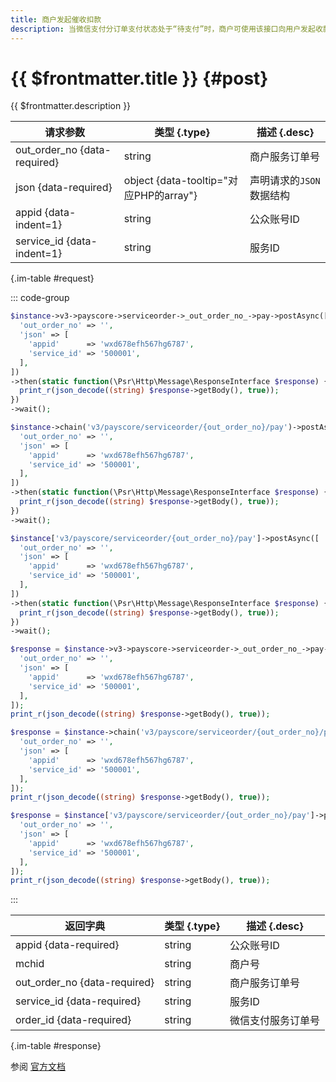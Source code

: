 ```yaml
---
title: 商户发起催收扣款
description: 当微信支付分订单支付状态处于“待支付”时，商户可使用该接口向用户发起收款。**前置条件：**服务订单支付状态处于“待支付”状态
---
```


# {{ $frontmatter.title }} {#post}

{{ $frontmatter.description }}

| 请求参数 | 类型 {.type} | 描述 {.desc}
| --- | --- | ---
| out_order_no {data-required} | string | 商户服务订单号
| json {data-required} | object {data-tooltip="对应PHP的array"} | 声明请求的`JSON`数据结构
| appid {data-indent=1} | string | 公众账号ID
| service_id {data-indent=1} | string | 服务ID

{.im-table #request}

::: code-group

```php [异步纯链式]
$instance->v3->payscore->serviceorder->_out_order_no_->pay->postAsync([
  'out_order_no' => '',
  'json' => [
    'appid'      => 'wxd678efh567hg6787',
    'service_id' => '500001',
  ],
])
->then(static function(\Psr\Http\Message\ResponseInterface $response) {
  print_r(json_decode((string) $response->getBody(), true));
})
->wait();
```

```php [异步声明式]
$instance->chain('v3/payscore/serviceorder/{out_order_no}/pay')->postAsync([
  'out_order_no' => '',
  'json' => [
    'appid'      => 'wxd678efh567hg6787',
    'service_id' => '500001',
  ],
])
->then(static function(\Psr\Http\Message\ResponseInterface $response) {
  print_r(json_decode((string) $response->getBody(), true));
})
->wait();
```

```php [异步属性式]
$instance['v3/payscore/serviceorder/{out_order_no}/pay']->postAsync([
  'out_order_no' => '',
  'json' => [
    'appid'      => 'wxd678efh567hg6787',
    'service_id' => '500001',
  ],
])
->then(static function(\Psr\Http\Message\ResponseInterface $response) {
  print_r(json_decode((string) $response->getBody(), true));
})
->wait();
```

```php [同步纯链式]
$response = $instance->v3->payscore->serviceorder->_out_order_no_->pay->post([
  'out_order_no' => '',
  'json' => [
    'appid'      => 'wxd678efh567hg6787',
    'service_id' => '500001',
  ],
]);
print_r(json_decode((string) $response->getBody(), true));
```

```php [同步声明式]
$response = $instance->chain('v3/payscore/serviceorder/{out_order_no}/pay')->post([
  'out_order_no' => '',
  'json' => [
    'appid'      => 'wxd678efh567hg6787',
    'service_id' => '500001',
  ],
]);
print_r(json_decode((string) $response->getBody(), true));
```

```php [同步属性式]
$response = $instance['v3/payscore/serviceorder/{out_order_no}/pay']->post([
  'out_order_no' => '',
  'json' => [
    'appid'      => 'wxd678efh567hg6787',
    'service_id' => '500001',
  ],
]);
print_r(json_decode((string) $response->getBody(), true));
```

:::

| 返回字典 | 类型 {.type} | 描述 {.desc}
| --- | --- | ---
| appid {data-required} | string | 公众账号ID
| mchid | string | 商户号
| out_order_no {data-required} | string | 商户服务订单号
| service_id {data-required} | string | 服务ID
| order_id {data-required} | string | 微信支付服务订单号

{.im-table #response}

参阅 [官方文档](https://pay.weixin.qq.com/doc/v3/merchant/4013394596)
